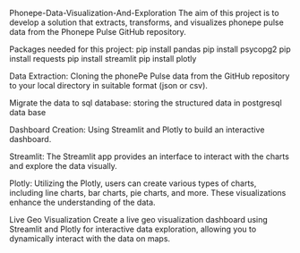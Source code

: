 Phonepe-Data-Visualization-And-Exploration
 The aim of this project is to develop a solution that extracts, transforms, and visualizes phonepe pulse data from the Phonepe Pulse GitHub repository.

 Packages needed for this project:
    pip install pandas
    pip install psycopg2
    pip install requests
    pip install streamlit
    pip install plotly

 Data Extraction:
   Cloning the phonePe Pulse data from the GitHub repository to your local directory in suitable format (json or csv).

 Migrate the data to sql database:
   storing the structured data in postgresql data base 

 Dashboard Creation:
  Using Streamlit and Plotly to build an interactive dashboard.

 Streamlit:
 The Streamlit app provides an  interface to interact with the charts and explore the data visually. 

 Plotly:
   Utilizing the Plotly, users can create various types of charts, including line charts, bar charts, pie charts, and more.
   These visualizations enhance the understanding of the data.
   
 Live Geo Visualization 
  Create a live geo visualization dashboard using Streamlit and Plotly for interactive data exploration, allowing you to dynamically interact with the data on maps.
